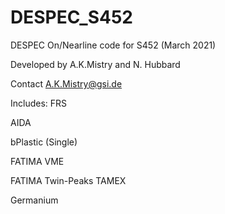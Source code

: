 # DESPEC_S452
DESPEC On/Nearline code for S452 (March 2021)

Developed by A.K.Mistry and N. Hubbard

Contact A.K.Mistry@gsi.de

Includes: 
FRS

AIDA

bPlastic (Single)

FATIMA VME

FATIMA Twin-Peaks TAMEX

Germanium
